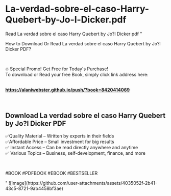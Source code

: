 # La-verdad-sobre-el-caso-Harry-Quebert-by-Jo-l-Dicker.pdf
Read La verdad sobre el caso Harry Quebert by Jo?l Dicker pdf
"<p>How to Download Or Read La verdad sobre el caso Harry Quebert by Jo?l Dicker PDF?</p>
<p>&nbsp;</p>
<p>&#128293;  Special Promo! Get Free for Today's Purchase!<br />To download or Read your free Book, simply click link address here:&nbsp;<br />&nbsp;</p>
<p><a href=""https://alaniwebster.github.io/push/?book=8420414069""><strong>https://alaniwebster.github.io/push/?book=8420414069</strong></a></p>
<p>&nbsp;</p>
<h2>Download La verdad sobre el caso Harry Quebert by Jo?l Dicker PDF</h2>
<p>&#x2705;Quality Material &ndash; Written by experts in their fields<br />&#x2705;Affordable Price &ndash; Small investment for big results<br />&#x2705; Instant Access &ndash; Can be read directly anywhere and anytime<br />&#x2705; Various Topics &ndash; Business, self-development, finance, and more</p>
<p>&nbsp;</p>
<p>#BOOK #PDFBOOK #EBOOK #BESTSELLER</p>
"
![image](https://github.com/user-attachments/assets/4035052f-2b41-43c5-8721-9ab4458bf3ae)
